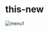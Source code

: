 # this-new
![menu1](https://github.com/safiyyahsss/this-new/assets/140318437/df37018b-4578-459f-9aa6-9e5a5ae795cb)
